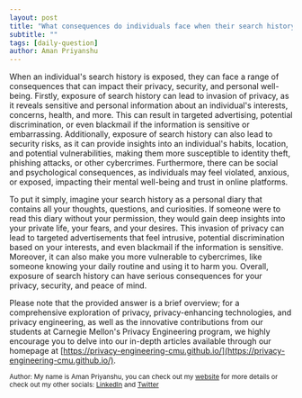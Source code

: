 ```yaml
---
layout: post
title: "What consequences do individuals face when their search history is exposed?"
subtitle: ""
tags: [daily-question]
author: Aman Priyanshu
---
```


When an individual's search history is exposed, they can face a range of consequences that can impact their privacy, security, and personal well-being. Firstly, exposure of search history can lead to invasion of privacy, as it reveals sensitive and personal information about an individual's interests, concerns, health, and more. This can result in targeted advertising, potential discrimination, or even blackmail if the information is sensitive or embarrassing. Additionally, exposure of search history can also lead to security risks, as it can provide insights into an individual's habits, location, and potential vulnerabilities, making them more susceptible to identity theft, phishing attacks, or other cybercrimes. Furthermore, there can be social and psychological consequences, as individuals may feel violated, anxious, or exposed, impacting their mental well-being and trust in online platforms.

To put it simply, imagine your search history as a personal diary that contains all your thoughts, questions, and curiosities. If someone were to read this diary without your permission, they would gain deep insights into your private life, your fears, and your desires. This invasion of privacy can lead to targeted advertisements that feel intrusive, potential discrimination based on your interests, and even blackmail if the information is sensitive. Moreover, it can also make you more vulnerable to cybercrimes, like someone knowing your daily routine and using it to harm you. Overall, exposure of search history can have serious consequences for your privacy, security, and peace of mind.

Please note that the provided answer is a brief overview; for a comprehensive exploration of privacy, privacy-enhancing technologies, and privacy engineering, as well as the innovative contributions from our students at Carnegie Mellon's Privacy Engineering program, we highly encourage you to delve into our in-depth articles available through our homepage at [https://privacy-engineering-cmu.github.io/](https://privacy-engineering-cmu.github.io/).

<small>Author: My name is Aman Priyanshu, you can check out my [website](https://amanpriyanshu.github.io/) for more details or check out my other socials: [LinkedIn](https://www.linkedin.com/in/aman-priyanshu/) and [Twitter](https://twitter.com/AmanPriyanshu6)</small>
